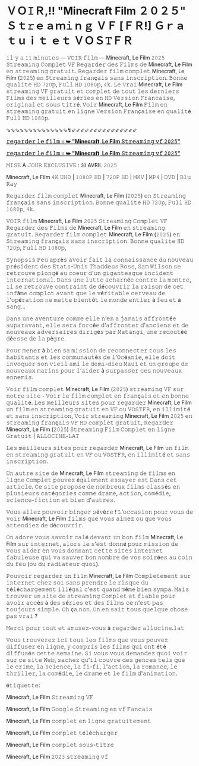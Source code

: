 # ＶＯ𝙸Ｒ,!! "Minecraft Film ２０２５" Ｓｔ𝚛ｅａｍ𝚒ｎｇ ＶＦ [ＦＲ!] Ｇｒａｔｕｉｔ ｅｔ ＶＯＳ𝚃ＦＲ


𝚒𝚕 𝚢 𝚊 𝟷𝟷 𝚖𝚒𝚗𝚞𝚝𝚎𝚜 — 𝚅𝙾𝙸𝚁 𝚏𝚒𝚕𝚖 — Minecraft, Le Film 𝟸𝟶𝟸𝟻 𝚂𝚝𝚛𝚎𝚊𝚖𝚒𝚗𝚐 𝙲𝚘𝚖𝚙𝚕𝚎𝚝 𝚅𝙵 𝚁𝚎𝚐𝚊𝚛𝚍𝚎𝚛 𝚍𝚎𝚜 𝙵𝚒𝚕𝚖𝚜 𝚍𝚎 Minecraft, Le Film 𝚎𝚗 𝚜𝚝𝚛𝚎𝚊𝚖𝚒𝚗𝚐 𝚐𝚛𝚊𝚝𝚞𝚒𝚝. 𝚁𝚎𝚐𝚊𝚛𝚍𝚎𝚛 𝚏𝚒𝚕𝚖 𝚌𝚘𝚖𝚙𝚕𝚎𝚝 Minecraft, Le Film (𝟸𝟶𝟸𝟻) 𝚎𝚗 𝚂𝚝𝚛𝚎𝚊𝚖𝚒𝚗𝚐 𝚏𝚛𝚊𝚗ç𝚊𝚒𝚜 𝚜𝚊𝚗𝚜 𝚒𝚗𝚜𝚌𝚛𝚒𝚙𝚝𝚒𝚘𝚗. 𝙱𝚘𝚗𝚗𝚎 𝚚𝚞𝚊𝚕𝚒𝚝𝚎 𝙷𝙳 𝟽𝟸𝟶𝚙, 𝙵𝚞𝚕𝚕 𝙷𝙳 𝟷𝟶𝟾𝟶𝚙, 𝟺𝚔. 𝙻𝚎 𝚅𝚛𝚊𝚒 Minecraft, Le Film 𝚜𝚝𝚛𝚎𝚊𝚖𝚒𝚗𝚐 𝚅𝙵 𝚐𝚛𝚊𝚝𝚞𝚒𝚝 𝚎𝚝 𝚌𝚘𝚖𝚙𝚕𝚎𝚝 𝚍𝚎 𝚝𝚘𝚞𝚝 𝚕𝚎𝚜 𝚍𝚎𝚛𝚗𝚒𝚎𝚛𝚜 𝙵𝚒𝚕𝚖𝚜 𝚍𝚎𝚜 𝚖𝚎𝚒𝚕𝚕𝚎𝚞𝚛𝚜 𝚜é𝚛𝚒𝚎𝚜 𝚎𝚗 𝙷𝙳 𝚅𝚎𝚛𝚜𝚒𝚘𝚗 𝙵𝚛𝚊𝚗𝚌𝚊𝚒𝚜𝚎, 𝚘𝚛𝚒𝚐𝚒𝚗𝚊𝚕 𝚎𝚝 𝚜𝚘𝚞𝚜 𝚝𝚒𝚝𝚛é. 𝚅𝚘𝚒𝚛 Minecraft, Le Film 𝙵𝚒𝚕𝚖 𝚎𝚗 𝚜𝚝𝚛𝚎𝚊𝚖𝚒𝚗𝚐 𝚐𝚛𝚊𝚝𝚞𝚒𝚝 𝚎𝚗 𝚕𝚒𝚐𝚗𝚎 𝚅𝚎𝚛𝚜𝚒𝚘𝚗 𝙵𝚛𝚊𝚗ç𝚊𝚒𝚜𝚎 𝚎𝚗 𝚚𝚞𝚊𝚕𝚒𝚝é 𝙵𝚞𝚕𝚕 𝙷𝙳 𝟷𝟶𝟾𝟶𝚙.

⇘⇘⇘⇘⇘⇘⇘⇘⇘⇘⇘⇘⇘⇘↯⇙⇙⇙⇙⇙⇙⇙⇙⇙⇙⇙⇙⇙⇙⇙

**[𝚛𝚎𝚐𝚊𝚛𝚍𝚎𝚛 𝚕𝚎 𝚏𝚒𝚕𝚖 :: ➥ "Minecraft, Le Film 𝚂𝚝𝚛𝚎𝚊𝚖𝚒𝚗𝚐 𝚟𝚏 𝟸𝟶𝟸𝟻"](https://t.co/sVnmNVcFZF)**

**[𝚛𝚎𝚐𝚊𝚛𝚍𝚎𝚛 𝚕𝚎 𝚏𝚒𝚕𝚖 :: ➥ "Minecraft, Le Film 𝚂𝚝𝚛𝚎𝚊𝚖𝚒𝚗𝚐 𝚟𝚏 𝟸𝟶𝟸𝟻"](https://t.co/sVnmNVcFZF)**

𝙼𝙸𝚂𝙴 À 𝙹𝙾𝚄𝚁 𝙴𝚇𝙲𝙻𝚄𝚂𝙸𝚅𝙴 : 𝟥𝟢 AVRIL 𝟸𝟶𝟸𝟻

Minecraft, Le Film 𝟺𝙺 𝚄𝙷𝙳 | 𝟷𝟶𝟾𝟶𝙿 𝙷𝙳 | 𝟽𝟸𝟶𝙿 𝙷𝙳 | 𝙼𝙺𝚅 | 𝙼𝙿𝟺 | 𝙳𝚅𝙳 | 𝙱𝚕𝚞 𝚁𝚊𝚢

𝚁𝚎𝚐𝚊𝚛𝚍𝚎𝚛 𝚏𝚒𝚕𝚖 𝚌𝚘𝚖𝚙𝚕𝚎𝚝 Minecraft, Le Film (𝟸𝟶𝟸𝟻) 𝚎𝚗 𝚂𝚝𝚛𝚎𝚊𝚖𝚒𝚗𝚐 𝚏𝚛𝚊𝚗ç𝚊𝚒𝚜 𝚜𝚊𝚗𝚜 𝚒𝚗𝚜𝚌𝚛𝚒𝚙𝚝𝚒𝚘𝚗. 𝙱𝚘𝚗𝚗𝚎 𝚚𝚞𝚊𝚕𝚒𝚝𝚎 𝙷𝙳 𝟽𝟸𝟶𝚙, 𝙵𝚞𝚕𝚕 𝙷𝙳 𝟷𝟶𝟾𝟶𝚙, 𝟺𝚔.

𝚅𝙾𝙸𝚁 𝚏𝚒𝚕𝚖 Minecraft, Le Film 𝟸𝟶𝟸𝟻 𝚂𝚝𝚛𝚎𝚊𝚖𝚒𝚗𝚐 𝙲𝚘𝚖𝚙𝚕𝚎𝚝 𝚅𝙵 𝚁𝚎𝚐𝚊𝚛𝚍𝚎𝚛 𝚍𝚎𝚜 𝙵𝚒𝚕𝚖𝚜 𝚍𝚎 Minecraft, Le Film 𝚎𝚗 𝚜𝚝𝚛𝚎𝚊𝚖𝚒𝚗𝚐 𝚐𝚛𝚊𝚝𝚞𝚒𝚝. 𝚁𝚎𝚐𝚊𝚛𝚍𝚎𝚛 𝚏𝚒𝚕𝚖 𝚌𝚘𝚖𝚙𝚕𝚎𝚝 Minecraft, Le Film (𝟸𝟶𝟸𝟻) 𝚎𝚗 𝚂𝚝𝚛𝚎𝚊𝚖𝚒𝚗𝚐 𝚏𝚛𝚊𝚗ç𝚊𝚒𝚜 𝚜𝚊𝚗𝚜 𝚒𝚗𝚜𝚌𝚛𝚒𝚙𝚝𝚒𝚘𝚗. 𝙱𝚘𝚗𝚗𝚎 𝚚𝚞𝚊𝚕𝚒𝚝𝚎 𝙷𝙳 𝟽𝟸𝟶𝚙, 𝙵𝚞𝚕𝚕 𝙷𝙳 𝟷𝟶𝟾𝟶𝚙,

𝚂𝚢𝚗𝚘𝚙𝚜𝚒𝚜 𝙿𝚎𝚞 𝚊𝚙𝚛è𝚜 𝚊𝚟𝚘𝚒𝚛 𝚏𝚊𝚒𝚝 𝚕𝚊 𝚌𝚘𝚗𝚗𝚊𝚒𝚜𝚜𝚊𝚗𝚌𝚎 𝚍𝚞 𝚗𝚘𝚞𝚟𝚎𝚊𝚞 𝚙𝚛é𝚜𝚒𝚍𝚎𝚗𝚝 𝚍𝚎𝚜 𝙴𝚝𝚊𝚝𝚜-𝚄𝚗𝚒𝚜 𝚃𝚑𝚊𝚍𝚍𝚎𝚞𝚜 𝚁𝚘𝚜𝚜, 𝚂𝚊𝚖 𝚆𝚒𝚕𝚜𝚘𝚗 𝚜𝚎 𝚛𝚎𝚝𝚛𝚘𝚞𝚟𝚎 𝚙𝚕𝚘𝚗𝚐é 𝚊𝚞 𝚌𝚘𝚎𝚞𝚛 𝚍'𝚞𝚗 𝚐𝚒𝚐𝚊𝚗𝚝𝚎𝚜𝚚𝚞𝚎 𝚒𝚗𝚌𝚒𝚍𝚎𝚗𝚝 𝚒𝚗𝚝𝚎𝚛𝚗𝚊𝚝𝚒𝚘𝚗𝚊𝚕. 𝙳𝚊𝚗𝚜 𝚞𝚗𝚎 𝚕𝚞𝚝𝚝𝚎 𝚊𝚌𝚑𝚊𝚛𝚗é𝚎 𝚌𝚘𝚗𝚝𝚛𝚎 𝚕𝚊 𝚖𝚘𝚗𝚝𝚛𝚎, 𝚒𝚕 𝚜𝚎 𝚛𝚎𝚝𝚛𝚘𝚞𝚟𝚎 𝚌𝚘𝚗𝚝𝚛𝚊𝚒𝚗𝚝 𝚍𝚎 𝚍é𝚌𝚘𝚞𝚟𝚛𝚒𝚛 𝚕𝚊 𝚛𝚊𝚒𝚜𝚘𝚗 𝚍𝚎 𝚌𝚎𝚝 𝚒𝚗𝚏â𝚖𝚎 𝚌𝚘𝚖𝚙𝚕𝚘𝚝 𝚊𝚟𝚊𝚗𝚝 𝚚𝚞𝚎 𝚕𝚎 𝚟é𝚛𝚒𝚝𝚊𝚋𝚕𝚎 𝚌𝚎𝚛𝚟𝚎𝚊𝚞 𝚍𝚎 𝚕’𝚘𝚙é𝚛𝚊𝚝𝚒𝚘𝚗 𝚗𝚎 𝚖𝚎𝚝𝚝𝚎 𝚋𝚒𝚎𝚗𝚝ô𝚝 𝚕𝚎 𝚖𝚘𝚗𝚍𝚎 𝚎𝚗𝚝𝚒𝚎𝚛 à 𝚏𝚎𝚞 𝚎𝚝 à 𝚜𝚊𝚗𝚐…

𝙳𝚊𝚗𝚜 𝚞𝚗𝚎 𝚊𝚟𝚎𝚗𝚝𝚞𝚛𝚎 𝚌𝚘𝚖𝚖𝚎 𝚎𝚕𝚕𝚎 𝚗’𝚎𝚗 𝚊 𝚓𝚊𝚖𝚊𝚒𝚜 𝚊𝚏𝚏𝚛𝚘𝚗𝚝é𝚎 𝚊𝚞𝚙𝚊𝚛𝚊𝚟𝚊𝚗𝚝, 𝚎𝚕𝚕𝚎 𝚜𝚎𝚛𝚊 𝚏𝚘𝚛𝚌é𝚎 𝚍’𝚊𝚏𝚏𝚛𝚘𝚗𝚝𝚎𝚛 𝚍’𝚊𝚗𝚌𝚒𝚎𝚗𝚜 𝚎𝚝 𝚍𝚎 𝚗𝚘𝚞𝚟𝚎𝚊𝚞𝚡 𝚊𝚍𝚟𝚎𝚛𝚜𝚊𝚒𝚛𝚎𝚜 𝚍𝚒𝚛𝚒𝚐é𝚜 𝚙𝚊𝚛 𝙼𝚊𝚝𝚊𝚗𝚐𝚒, 𝚞𝚗𝚎 𝚛𝚎𝚍𝚘𝚞𝚝é𝚎 𝚍é𝚎𝚜𝚜𝚎 𝚍𝚎 𝚕𝚊 𝚙è𝚐𝚛𝚎.

𝙿𝚘𝚞𝚛 𝚖𝚎𝚗𝚎𝚛 à 𝚋𝚒𝚎𝚗 𝚜𝚊 𝚖𝚒𝚜𝚜𝚒𝚘𝚗 𝚍𝚎 𝚛𝚎𝚌𝚘𝚗𝚗𝚎𝚌𝚝𝚎𝚛 𝚝𝚘𝚞𝚜 𝚕𝚎𝚜 𝚑𝚊𝚋𝚒𝚝𝚊𝚗𝚝𝚜 𝚎𝚝 𝚕𝚎𝚜 𝚌𝚘𝚖𝚖𝚞𝚗𝚊𝚞𝚝é𝚜 𝚍𝚎 𝚕’𝙾𝚌é𝚊𝚗𝚒𝚎, 𝚎𝚕𝚕𝚎 𝚍𝚘𝚒𝚝 𝚒𝚗𝚟𝚘𝚚𝚞𝚎𝚛 𝚜𝚘𝚗 𝚟𝚒𝚎𝚒𝚕 𝚊𝚖𝚒 𝚕𝚎 𝚍𝚎𝚖𝚒-𝚍𝚒𝚎𝚞 𝙼𝚊𝚞𝚒 𝚎𝚝 𝚞𝚗 𝚐𝚛𝚘𝚞𝚙𝚎 𝚍𝚎 𝚗𝚘𝚞𝚟𝚎𝚊𝚞𝚡 𝚖𝚊𝚛𝚒𝚗𝚜 𝚙𝚘𝚞𝚛 𝚕’𝚊𝚒𝚍𝚎𝚛 à 𝚜𝚞𝚛𝚙𝚊𝚜𝚜𝚎𝚛 𝚌𝚎𝚜 𝚗𝚘𝚞𝚟𝚎𝚊𝚞𝚡 𝚎𝚗𝚗𝚎𝚖𝚒𝚜.

𝚅𝚘𝚒𝚛 𝚏𝚒𝚕𝚖 𝚌𝚘𝚖𝚙𝚕𝚎𝚝 Minecraft, Le Film (𝟸𝟶𝟸𝟻) 𝚜𝚝𝚛𝚎𝚊𝚖𝚒𝚗𝚐 𝚅𝙵 𝚜𝚞𝚛 𝚗𝚘𝚝𝚛𝚎 𝚜𝚒𝚝𝚎 - 𝚅𝚘𝚒𝚛 𝚕𝚎 𝚏𝚒𝚕𝚖 𝚌𝚘𝚖𝚙𝚕𝚎𝚝 𝚎𝚗 𝚏𝚛𝚊𝚗ç𝚊𝚒𝚜 𝚎𝚝 𝚎𝚗 𝚋𝚘𝚗𝚗𝚎 𝚚𝚞𝚊𝚕𝚒𝚝é. 𝙻𝚎𝚜 𝚖𝚎𝚒𝚕𝚕𝚎𝚞𝚛𝚜 𝚜𝚒𝚝𝚎𝚜 𝚙𝚘𝚞𝚛 𝚛𝚎𝚐𝚊𝚛𝚍𝚎𝚛 Minecraft, Le Film 𝚞𝚗 𝚏𝚒𝚕𝚖 𝚎𝚗 𝚜𝚝𝚛𝚎𝚊𝚖𝚒𝚗𝚐 𝚐𝚛𝚊𝚝𝚞𝚒𝚝 𝚎𝚗 𝚅𝙵 𝚘𝚞 𝚅𝙾𝚂𝚃𝙵𝚁, 𝚎𝚗 𝚒𝚕𝚕𝚒𝚖𝚒𝚝é 𝚎𝚝 𝚜𝚊𝚗𝚜 𝚒𝚗𝚜𝚌𝚛𝚒𝚙𝚝𝚒𝚘𝚗, 𝚅𝚘𝚒𝚛 𝚜𝚝𝚛𝚎𝚊𝚖𝚒𝚗𝚐 Minecraft, Le Film 𝟸𝟶𝟸𝟻 𝚎𝚗 𝚜𝚝𝚛𝚎𝚊𝚖𝚒𝚗𝚐 𝚏𝚛𝚊𝚗ç𝚊𝚒𝚜 𝚅𝙵 𝙷𝙳 𝚌𝚘𝚖𝚙𝚕𝚎𝚝 𝚐𝚛𝚊𝚝𝚞𝚒𝚝, 𝚁𝚎𝚐𝚊𝚛𝚍𝚎𝚛 Minecraft, Le Film (𝟸𝟶𝟸𝟻) 𝚂𝚝𝚛𝚎𝚊𝚖𝚒𝚗𝚐 𝙵𝚒𝚕𝚖 𝙲𝚘𝚖𝚙𝚕𝚎𝚝 𝚎𝚗 𝚕𝚒𝚐𝚗𝚎 𝙶𝚛𝚊𝚝𝚞𝚒𝚝 | 𝙰𝙻𝙻𝙾𝙲𝙸𝙽𝙴-𝙻𝙰𝚃

𝙻𝚎𝚜 𝚖𝚎𝚒𝚕𝚕𝚎𝚞𝚛𝚜 𝚜𝚒𝚝𝚎𝚜 𝚙𝚘𝚞𝚛 𝚛𝚎𝚐𝚊𝚛𝚍𝚎𝚛 Minecraft, Le Film 𝚞𝚗 𝚏𝚒𝚕𝚖 𝚎𝚗 𝚜𝚝𝚛𝚎𝚊𝚖𝚒𝚗𝚐 𝚐𝚛𝚊𝚝𝚞𝚒𝚝 𝚎𝚗 𝚅𝙵 𝚘𝚞 𝚅𝙾𝚂𝚃𝙵𝚁, 𝚎𝚗 𝚒𝚕𝚕𝚒𝚖𝚒𝚝é 𝚎𝚝 𝚜𝚊𝚗𝚜 𝚒𝚗𝚜𝚌𝚛𝚒𝚙𝚝𝚒𝚘𝚗.

𝚄𝚗 𝚊𝚞𝚝𝚛𝚎 𝚜𝚒𝚝𝚎 𝚍𝚎 Minecraft, Le Film 𝚜𝚝𝚛𝚎𝚊𝚖𝚒𝚗𝚐 𝚍𝚎 𝚏𝚒𝚕𝚖𝚜 𝚎𝚗 𝚕𝚒𝚐𝚗𝚎 𝙲𝚘𝚖𝚙𝚕𝚎𝚝 𝚙𝚘𝚞𝚟𝚎𝚣 é𝚐𝚊𝚕𝚎𝚖𝚎𝚗𝚝 𝚎𝚜𝚜𝚊𝚢𝚎𝚛 𝚎𝚜𝚝 𝙳𝚊𝚗𝚜 𝚌𝚎𝚝 𝚊𝚛𝚝𝚒𝚌𝚕𝚎. 𝙲𝚎 𝚜𝚒𝚝𝚎 𝚙𝚛𝚘𝚙𝚘𝚜𝚎 𝚍𝚎 𝚗𝚘𝚖𝚋𝚛𝚎𝚞𝚡 𝚏𝚒𝚕𝚖𝚜 𝚌𝚕𝚊𝚜𝚜é𝚜 𝚎𝚗 𝚙𝚕𝚞𝚜𝚒𝚎𝚞𝚛𝚜 𝚌𝚊𝚝é𝚐𝚘𝚛𝚒𝚎𝚜 𝚌𝚘𝚖𝚖𝚎 𝚍𝚛𝚊𝚖𝚎, 𝚊𝚌𝚝𝚒𝚘𝚗, 𝚌𝚘𝚖é𝚍𝚒𝚎, 𝚜𝚌𝚒𝚎𝚗𝚌𝚎-𝚏𝚒𝚌𝚝𝚒𝚘𝚗 𝚎𝚝 𝚋𝚒𝚎𝚗 𝚍'𝚊𝚞𝚝𝚛𝚎𝚜.

𝚅𝚘𝚞𝚜 𝚊𝚕𝚕𝚎𝚣 𝚙𝚘𝚞𝚟𝚘𝚒𝚛 𝚋𝚒𝚗𝚐𝚎𝚛 𝚜é𝚟è𝚛𝚎 ! 𝙻’𝚘𝚌𝚌𝚊𝚜𝚒𝚘𝚗 𝚙𝚘𝚞𝚛 𝚟𝚘𝚞𝚜 𝚍𝚎 𝚟𝚘𝚒𝚛 Minecraft, Le Film 𝚏𝚒𝚕𝚖𝚜 𝚚𝚞𝚎 𝚟𝚘𝚞𝚜 𝚊𝚒𝚖𝚎𝚣 𝚘𝚞 𝚚𝚞𝚎 𝚟𝚘𝚞𝚜 𝚊𝚝𝚝𝚎𝚗𝚍𝚒𝚎𝚣 𝚍𝚎 𝚍é𝚌𝚘𝚞𝚟𝚛𝚒𝚛.

𝙾𝚗 𝚊𝚍𝚘𝚛𝚎 𝚟𝚘𝚞𝚜 𝚜𝚊𝚟𝚘𝚒𝚛 𝚌𝚊𝚕é 𝚍𝚎𝚟𝚊𝚗𝚝 𝚞𝚗 𝚋𝚘𝚗 𝚏𝚒𝚕𝚖 Minecraft, Le Film 𝚜𝚞𝚛 𝚒𝚗𝚝𝚎𝚛𝚗𝚎𝚝, 𝚊𝚕𝚘𝚛𝚜 𝚕𝚎 𝚜’𝚎𝚜𝚝 𝚍𝚘𝚗𝚗é 𝚙𝚘𝚞𝚛 𝚖𝚒𝚜𝚜𝚒𝚘𝚗 𝚍𝚎 𝚟𝚘𝚞𝚜 𝚊𝚒𝚍𝚎𝚛 𝚎𝚗 𝚟𝚘𝚞𝚜 𝚍𝚘𝚗𝚗𝚊𝚗𝚝 𝚌𝚎𝚝𝚝𝚎 𝚜𝚒𝚝𝚎𝚜 𝚒𝚗𝚝𝚎𝚛𝚗𝚎𝚝 𝚏𝚊𝚋𝚞𝚕𝚎𝚞𝚜𝚎 𝚚𝚞𝚒 𝚟𝚊 𝚜𝚊𝚞𝚟𝚎𝚛 𝚋𝚘𝚗 𝚗𝚘𝚖𝚋𝚛𝚎 𝚍𝚎 𝚟𝚘𝚜 𝚜𝚘𝚒𝚛é𝚎𝚜 𝚊𝚞 𝚌𝚘𝚒𝚗 𝚍𝚞 𝚏𝚎𝚞 (𝚘𝚞 𝚍𝚞 𝚛𝚊𝚍𝚒𝚊𝚝𝚎𝚞𝚛 𝚚𝚞𝚘𝚒).

𝙿𝚘𝚞𝚟𝚘𝚒𝚛 𝚛𝚎𝚐𝚊𝚛𝚍𝚎𝚛 𝚞𝚗 𝚏𝚒𝚕𝚖 Minecraft, Le Film 𝙲𝚘𝚖𝚙𝚕𝚎𝚝𝚎𝚖𝚎𝚗𝚝 𝚜𝚞𝚛 𝚒𝚗𝚝𝚎𝚛𝚗𝚎𝚝 𝚌𝚑𝚎𝚣 𝚜𝚘𝚒 𝚜𝚊𝚗𝚜 𝚙𝚛𝚎𝚗𝚍𝚛𝚎 𝚕𝚎 𝚛𝚒𝚜𝚚𝚞𝚎 𝚍𝚞 𝚝é𝚕é𝚌𝚑𝚊𝚛𝚐𝚎𝚖𝚎𝚗𝚝 𝚒𝚕𝚕é𝚐𝚊𝚕 𝚌’𝚎𝚜𝚝 𝚚𝚞𝚊𝚗𝚍 𝚖ê𝚖𝚎 𝚋𝚒𝚎𝚗 𝚜𝚢𝚖𝚙𝚊. 𝙼𝚊𝚒𝚜 𝚝𝚛𝚘𝚞𝚟𝚎𝚛 𝚞𝚗 𝚜𝚒𝚝𝚎 𝚍𝚎 𝚜𝚝𝚛𝚎𝚊𝚖𝚒𝚗𝚐 𝙲𝚘𝚖𝚙𝚕𝚎𝚝 𝚎𝚝 𝚏𝚒𝚊𝚋𝚕𝚎 𝚙𝚘𝚞𝚛 𝚊𝚟𝚘𝚒𝚛 𝚊𝚌𝚌è𝚜 à 𝚍𝚎𝚜 𝚜é𝚛𝚒𝚎𝚜 𝚎𝚝 𝚍𝚎𝚜 𝚏𝚒𝚕𝚖𝚜 𝚌𝚎 𝚗’𝚎𝚜𝚝 𝚙𝚊𝚜 𝚝𝚘𝚞𝚓𝚘𝚞𝚛𝚜 𝚜𝚒𝚖𝚙𝚕𝚎. 𝙾𝚑 ç𝚊 𝚗𝚘𝚗. 𝙾𝚗 𝚎𝚗 𝚜𝚊𝚒𝚝 𝚝𝚘𝚞𝚜 𝚚𝚞𝚎𝚕𝚚𝚞𝚎 𝚌𝚑𝚘𝚜𝚎 𝚙𝚊𝚜 𝚟𝚛𝚊𝚒 ?

𝙼𝚎𝚛𝚌𝚒 𝚙𝚘𝚞𝚛 𝚝𝚘𝚞𝚝 𝚎𝚝 𝚊𝚖𝚞𝚜𝚎𝚣-𝚟𝚘𝚞𝚜 à 𝚛𝚎𝚐𝚊𝚛𝚍𝚎𝚛 𝚊𝚕𝚕𝚘𝚌𝚒𝚗𝚎.𝚕𝚊𝚝

𝚅𝚘𝚞𝚜 𝚝𝚛𝚘𝚞𝚟𝚎𝚛𝚎𝚣 𝚒𝚌𝚒 𝚝𝚘𝚞𝚜 𝚕𝚎𝚜 𝚏𝚒𝚕𝚖𝚜 𝚚𝚞𝚎 𝚟𝚘𝚞𝚜 𝚙𝚘𝚞𝚟𝚎𝚣 𝚍𝚒𝚏𝚏𝚞𝚜𝚎𝚛 𝚎𝚗 𝚕𝚒𝚐𝚗𝚎, 𝚢 𝚌𝚘𝚖𝚙𝚛𝚒𝚜 𝚕𝚎𝚜 𝚏𝚒𝚕𝚖𝚜 𝚚𝚞𝚒 𝚘𝚗𝚝 é𝚝é 𝚍𝚒𝚏𝚏𝚞𝚜é𝚜 𝚌𝚎𝚝𝚝𝚎 𝚜𝚎𝚖𝚊𝚒𝚗𝚎. 𝚂𝚒 𝚟𝚘𝚞𝚜 𝚟𝚘𝚞𝚜 𝚍𝚎𝚖𝚊𝚗𝚍𝚎𝚣 𝚚𝚞𝚘𝚒 𝚟𝚘𝚒𝚛 𝚜𝚞𝚛 𝚌𝚎 𝚜𝚒𝚝𝚎 𝚆𝚎𝚋, 𝚜𝚊𝚌𝚑𝚎𝚣 𝚚𝚞'𝚒𝚕 𝚌𝚘𝚞𝚟𝚛𝚎 𝚍𝚎𝚜 𝚐𝚎𝚗𝚛𝚎𝚜 𝚝𝚎𝚕𝚜 𝚚𝚞𝚎 𝚕𝚎 𝚌𝚛𝚒𝚖𝚎, 𝚕𝚊 𝚜𝚌𝚒𝚎𝚗𝚌𝚎, 𝚕𝚊 𝚏𝚒-𝚏𝚒, 𝚕'𝚊𝚌𝚝𝚒𝚘𝚗, 𝚕𝚊 𝚛𝚘𝚖𝚊𝚗𝚌𝚎, 𝚕𝚎 𝚝𝚑𝚛𝚒𝚕𝚕𝚎𝚛, 𝚕𝚊 𝚌𝚘𝚖é𝚍𝚒𝚎, 𝚕𝚎 𝚍𝚛𝚊𝚖𝚎 𝚎𝚝 𝚕𝚎 𝚏𝚒𝚕𝚖 𝚍'𝚊𝚗𝚒𝚖𝚊𝚝𝚒𝚘𝚗.

é𝚝𝚒𝚚𝚞𝚎𝚝𝚝𝚎:

Minecraft, Le Film 𝚂𝚝𝚛𝚎𝚊𝚖𝚒𝚗𝚐 𝚅𝙵

Minecraft, Le Film 𝙶𝚘𝚘𝚐𝚕𝚎 𝚂𝚝𝚛𝚎𝚊𝚖𝚒𝚗𝚐 𝚎𝚗 𝚟𝚏 𝙵𝚊𝚗𝚌𝚊𝚒𝚜

Minecraft, Le Film 𝚌𝚘𝚖𝚙𝚕𝚎𝚝 𝚎𝚗 𝚕𝚒𝚐𝚗𝚎 𝚐𝚛𝚊𝚝𝚞𝚒𝚝𝚎𝚖𝚎𝚗𝚝

Minecraft, Le Film 𝚌𝚘𝚖𝚙𝚕𝚎𝚝 𝚝é𝚕é𝚌𝚑𝚊𝚛𝚐𝚎𝚛

Minecraft, Le Film 𝚌𝚘𝚖𝚙𝚕𝚎𝚝 𝚜𝚘𝚞𝚜-𝚝𝚒𝚝𝚛𝚎

Minecraft, Le Film 𝟸𝟶𝟸𝟹 𝚜𝚝𝚛𝚎𝚊𝚖𝚒𝚗𝚐 𝚟𝚏
